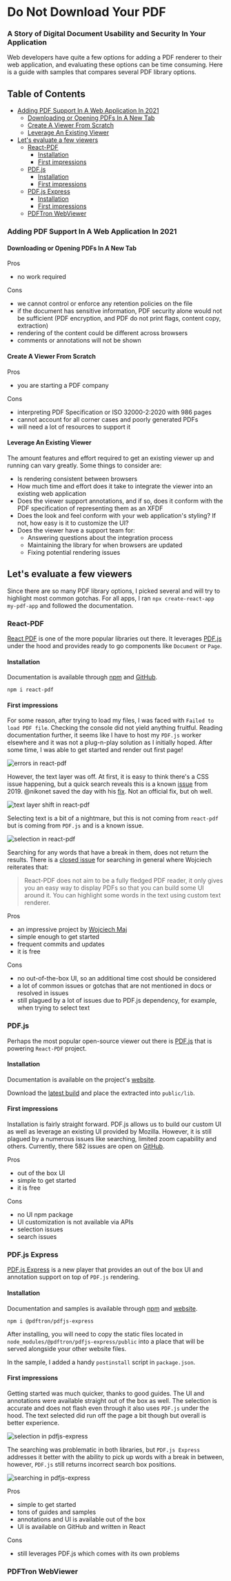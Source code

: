 # Do Not Download Your PDF
### A Story of Digital Document Usability and Security In Your Application

Web developers have quite a few options for adding a PDF renderer to their web application, and evaluating these options can be time consuming. Here is a guide with samples that compares several PDF library options.

## Table of Contents

* [Adding PDF Support In A Web Application In 2021](#adding-pdf-support-in-a-web-application-in-2021)
  + [Downloading or Opening PDFs In A New Tab](#downloading-or-opening-pdfs-in-a-new-tab)
  + [Create A Viewer From Scratch](#create-a-viewer-from-scratch)
  + [Leverage An Existing Viewer](#leverage-an-existing-viewer)
* [Let's evaluate a few viewers](#let-s-evaluate-a-few-viewers)
  * [React-PDF](#react-pdf)
    + [Installation](#installation)
    + [First impressions](#first-impressions)
  * [PDF.js](#pdfjs)
    + [Installation](#installation)
    + [First impressions](#first-impressions)
  * [PDF.js Express](#pdfjs-express)
    + [Installation](#installation-1)
    + [First impressions](#first-impressions-1)
  * [PDFTron WebViewer](#pdftron-webviewer)

### Adding PDF Support In A Web Application In 2021

#### Downloading or Opening PDFs In A New Tab

Pros
+ no work required

Cons
- we cannot control or enforce any retention policies on the file
- if the document has sensitive information, PDF security alone would not be sufficient (PDF encryption, and PDF do not print flags, content copy, extraction)
- rendering of the content could be different across browsers
- comments or annotations will not be shown

#### Create A Viewer From Scratch

Pros
+ you are starting a PDF company

Cons
- interpreting PDF Specification or ISO 32000-2:2020 with 986 pages
- cannot account for all corner cases and poorly generated PDFs
- will need a lot of resources to support it

#### Leverage An Existing Viewer

The amount features and effort required to get an existing viewer up and running can vary greatly. Some things to consider are:

- Is rendering consistent between browsers
- How much time and effort does it take to integrate the viewer into an existing web application
- Does the viewer support annotations, and if so, does it conform with the PDF specification of representing them as an XFDF
- Does the look and feel conform with your web application's styling? If not, how easy is it to customize the UI?
- Does the viewer have a support team for:
  * Answering questions about the integration process
  * Maintaining the library for when browsers are updated
  * Fixing potential rendering issues
## Let's evaluate a few viewers

Since there are so many PDF library options, I picked several and will try to highlight most common gotchas. For all apps, I ran `npx create-react-app my-pdf-app` and followed the documentation.

### React-PDF

[React PDF](https://www.npmjs.com/package/react-pdf) is one of the more popular libraries out there. It leverages [PDF.js](https://mozilla.github.io/pdf.js/) under the hood and provides ready to go components like `Document` or `Page`.

#### Installation

Documentation is available through [npm](https://www.npmjs.com/package/react-pdf) and [GitHub](https://github.com/wojtekmaj/react-pdf).

```
npm i react-pdf
```

#### First impressions

For some reason, after trying to load my files, I was faced with `Failed to load PDF file`. Checking the console did not yield anything fruitful. Reading documentation further, it seems like I have to host my `PDF.js` worker elsewhere and it was not a plug-n-play solution as I initially hoped. After some time, I was able to get started and render out first page!

![errors in react-pdf](./assets/screenshots/react-pdf/React-PDF.png)

However, the text layer was off. At first, it is easy to think there's a CSS issue happening, but a quick search reveals this is a known [issue](https://github.com/wojtekmaj/react-pdf/issues/332) from 2019. @nikonet saved the day with his [fix](https://github.com/wojtekmaj/react-pdf/issues/332#issuecomment-458121654). Not an official fix, but oh well.

![text layer shift in react-pdf](./assets/screenshots/react-pdf/React-PDF-text-layer.png)

Selecting text is a bit of a nightmare, but this is not coming from `react-pdf` but is coming from `PDF.js` and is a known issue.

![selection in react-pdf](./assets/screenshots/react-pdf/react-pdf-selection.gif)

Searching for any words that have a break in them, does not return the results. There is a [closed issue](https://github.com/wojtekmaj/react-pdf/issues/189) for searching in general where Wojciech reiterates that:

> React-PDF does not aim to be a fully fledged PDF reader, 
> it only gives you an easy way to display PDFs so that you can build some UI around it. 
> You can highlight some words in the text using custom text renderer.

Pros
+ an impressive project by [Wojciech Maj](https://wojtekmaj.pl/)
+ simple enough to get started
+ frequent commits and updates
+ it is free

Cons
- no out-of-the-box UI, so an additional time cost should be considered
- a lot of common issues or gotchas that are not mentioned in docs or resolved in issues
- still plagued by a lot of issues due to PDF.js dependency, for example, when trying to select text

### PDF.js

Perhaps the most popular open-source viewer out there is [PDF.js](https://mozilla.github.io/pdf.js/) that is powering `React-PDF` project. 

#### Installation

Documentation is available on the project's [website](https://mozilla.github.io/pdf.js/examples/). 

Download the [latest build](https://mozilla.github.io/pdf.js/getting_started/#download) and place the extracted into `public/lib`. 

#### First impressions

Installation is fairly straight forward. PDF.js allows us to build our custom UI as well as leverage an existing UI provided by Mozilla. However, it is still plagued by a numerous issues like searching, limited zoom capability and others. Currently, there 582 issues are open on [GitHub](https://github.com/mozilla/pdf.js/issues).

Pros
+ out of the box UI
+ simple to get started
+ it is free

Cons
- no UI npm package
- UI customization is not available via APIs
- selection issues
- search issues

### PDF.js Express

[PDF.js Express](https://pdfjs.express/) is a new player that provides an out of the box UI and annotation support on top of `PDF.js` rendering. 

#### Installation

Documentation and samples is available through [npm](https://www.npmjs.com/package/@pdftron/pdfjs-express) and [website](https://pdfjs.express/documentation/get-started).

```
npm i @pdftron/pdfjs-express
```

After installing, you will need to copy the static files located in `node_modules/@pdftron/pdfjs-express/public` into a place that will be served alongside your other website files.

In the sample, I added a handy `postinstall` script in `package.json`.

#### First impressions

Getting started was much quicker, thanks to good guides. The UI and annotations were available straight out of the box as well. The selection is accurate and does not flash even through it also uses `PDF.js` under the hood. The text selected did run off the page a bit though but overall is better experience.

![selection in pdfjs-express](./assets/screenshots/pdfjs-express/pdfjs-express-selection.gif)

The searching was problematic in both libraries, but `PDF.js Express` addresses it better with the ability to pick up words with a break in between, however, `PDF.js` still returns incorrect search box positions. 

![searching in pdfjs-express](./assets/screenshots/pdfjs-express/pdfjs-express-search.png)

Pros
+ simple to get started
+ tons of guides and samples
+ annotations and UI is available out of the box
+ UI is available on GitHub and written in React

Cons
- still leverages PDF.js which comes with its own problems

### PDFTron WebViewer



